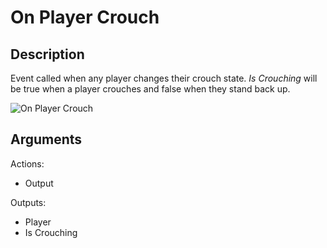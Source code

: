# On Player Crouch

## Description

Event called when any player changes their crouch state. _Is Crouching_ will be true when a player crouches and false when they stand back up.

![On Player Crouch](../../.gitbook/assets/images/scripting/events-players/onplayercrouch.png)

## Arguments

Actions:

- Output

Outputs:

- Player
- Is Crouching

